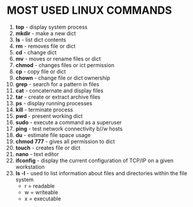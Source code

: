 # MOST USED LINUX COMMANDS
1. **top** - display system process
2. **mkdir** - make a new dict
3. **ls** - list dict contents
4. **rm** - removes file or dict
5. **cd** - change dict
6. **mv** - moves or rename files or dict
7. **chmod** - changes files or ict permission
8. **cp** - copy file or dict
9. **chown** - change file or dict ownership
10. **grep** - search for a pattern in files
11. **cat** - concaternate and display files
12. **tar** - create or extract archive files
13. **ps** - display running processes
14. **kill** - terminate process
15. **pwd** - present working dict
16. **sudo** - execute a command as a superuser
17. **ping** - test network connectivity b//w hosts
18. **du** - estimate file space usage
19. **chmod 777** - gives all permission to dict
20. **touch** - creates file or dict
21. **nano** - text editor
22. **ifconfig** - display the current configuration of TCP/IP on a given workstation
23. **ls -l** - used to list information about files and directories within the file system
    - r = readable
    - w = writeable
    - x = executable
